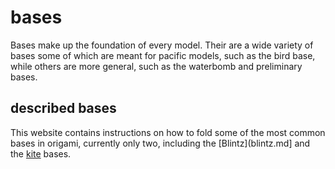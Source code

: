 # bases
Bases make up the foundation of every model.
Their are a wide variety of bases some of which are meant for pacific models, such as the bird base, while others are more general, such as the waterbomb and preliminary bases.


## described bases
This website contains instructions on how to fold some of the most common bases in origami, currently only two, including the [Blintz](blintz.md] and the [kite](kite.md) bases.
